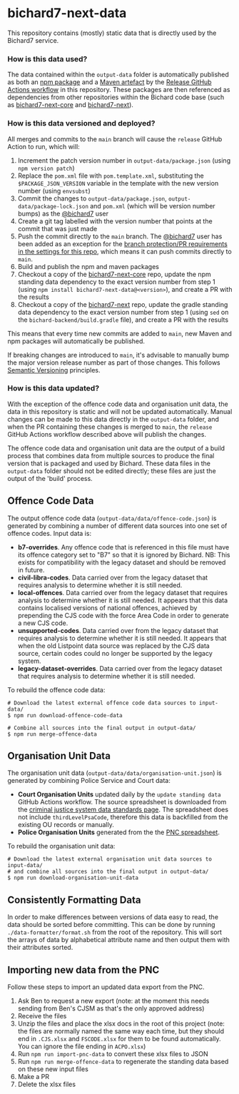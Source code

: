 # bichard7-next-data

This repository contains (mostly) static data that is directly used by the Bichard7 service.

### How is this data used?

The data contained within the `output-data` folder is automatically published as both an [npm package](https://www.npmjs.com/package/@moj-bichard7-developers/bichard7-next-data) and a [Maven artefact](https://repo1.maven.org/maven2/io/github/ministryofjustice/bichard7/bichard7-next-data/) by the [Release GitHub Actions workflow](https://github.com/ministryofjustice/bichard7-next-data/actions/workflows/release.yml) in this repository. These packages are then referenced as dependencies from other repositories within the Bichard code base (such as [bichard7-next-core](https://github.com/ministryofjustice/bichard7-next-core/) and [bichard7-next](https://github.com/ministryofjustice/bichard7-next/)).

### How is this data versioned and deployed?

All merges and commits to the `main` branch will cause the `release` GitHub Action to run, which will:

1. Increment the patch version number in `output-data/package.json` (using `npm version patch`)
1. Replace the `pom.xml` file with `pom.template.xml`, substituting the `$PACKAGE_JSON_VERSION` variable in the template with the new version number (using `envsubst`)
1. Commit the changes to `output-data/package.json`, `output-data/package-lock.json` and `pom.xml` (which will be version number bumps) as the [@bichard7](https://github.com/bichard7) user
1. Create a git tag labelled with the version number that points at the commit that was just made
1. Push the commit directly to the `main` branch. The [@bichard7](https://github.com/bichard7) user has been added as an exception for the [branch protection/PR requirements in the settings for this repo](https://github.com/ministryofjustice/bichard7-next-data/settings/branch_protection_rules/24520361), which means it can push commits directly to `main`.
1. Build and publish the npm and maven packages
1. Checkout a copy of the [bichard7-next-core](https://github.com/ministryofjustice/bichard7-next-core/) repo, update the npm standing data dependency to the exact version number from step 1 (using `npm install bichard7-next-data@<version>`), and create a PR with the results
1. Checkout a copy of the [bichard7-next](https://github.com/ministryofjustice/bichard7-next/) repo, update the gradle standing data dependency to the exact version number from step 1 (using `sed` on the `bichard-backend/build.gradle` file), and create a PR with the results

This means that every time new commits are added to `main`, new Maven and npm packages will automatically be published.

If breaking changes are introduced to `main`, it's advisable to manually bump the major version release number as part of those changes. This follows [Semantic Versioning](https://semver.org/) principles.

### How is this data updated?

With the exception of the offence code data and organisation unit data, the data in this repository is static and will not be updated automatically. Manual changes can be made to this data directly in the `output-data` folder, and when the PR containing these changes is merged to `main`, the `release` GitHub Actions workflow described above will publish the changes.

The offence code data and organisation unit data are the output of a build process that combines data from multiple sources to produce the final version that is packaged and used by Bichard. These data files in the `output-data` folder should not be edited directly; these files are just the output of the 'build' process.

## Offence Code Data

The output offence code data (`output-data/data/offence-code.json`) is generated by combining a number of different data sources into one set of offence codes. Input data is:

- **b7-overrides**. Any offence code that is referenced in this file must have its offence category set to "B7" so that it is ignored by Bichard. NB: This exists for compatibility with the legacy dataset and should be removed in future.
- **civil-libra-codes**. Data carried over from the legacy dataset that requires analysis to determine whether it is still needed.
- **local-offences**. Data carried over from the legacy dataset that requires analysis to determine whether it is still needed. It appears that this data contains localised versions of national offences, achieved by prepending the CJS code with the force Area Code in order to generate a new CJS code.
- **unsupported-codes**. Data carried over from the legacy dataset that requires analysis to determine whether it is still needed. It appears that when the old Listpoint data source was replaced by the CJS data source, certain codes could no longer be supported by the legacy system.
- **legacy-dataset-overrides**. Data carried over from the legacy dataset that requires analysis to determine whether it is still needed.

To rebuild the offence code data:

```
# Download the latest external offence code data sources to input-data/
$ npm run download-offence-code-data

# Combine all sources into the final output in output-data/
$ npm run merge-offence-data
```

## Organisation Unit Data

The organisation unit data (`output-data/data/organisation-unit.json`) is generated by combining Police Service and Court data:

- **Court Organisation Units** updated daily by the `update standing data` GitHub Actions workflow. The source spreadsheet is downloaded from the [criminal justice system data standards page](https://www.gov.uk/guidance/criminal-justice-system-data-standards-forum-guidance). The spreadsheet does not include `thirdLevelPsaCode`, therefore this data is backfilled from the existing OU records or manually.
- **Police Organisation Units** generated from the the [PNC spreadsheet](input-data/organisation-unit/INC275907.UT400J.FSCODES.xlsx).

To rebuild the organisation unit data:

```
# Download the latest external organisation unit data sources to input-data/
# and combine all sources into the final output in output-data/
$ npm run download-organisation-unit-data
```

## Consistently Formatting Data

In order to make differences between versions of data easy to read, the data should be sorted before committing. This can be done by running `./data-formatter/format.sh` from the root of the repository. This will sort the arrays of data by alphabetical attribute name and then output them with their attributes sorted.

## Importing new data from the PNC

Follow these steps to import an updated data export from the PNC.

1. Ask Ben to request a new export (note: at the moment this needs sending from Ben's CJSM as that's the only approved address)
2. Receive the files
3. Unzip the files and place the xlsx docs in the root of this project (note: the files are normally named the same way each time, but they should end in `.CJS.xlsx` and `FSCODE.xlsx` for them to be found automatically. You can ignore the file ending in `ACPO.xlsx`)
4. Run `npm run import-pnc-data` to convert these xlsx files to JSON
5. Run `npm run merge-offence-data` to regenerate the standing data based on these new input files
6. Make a PR
7. Delete the xlsx files
